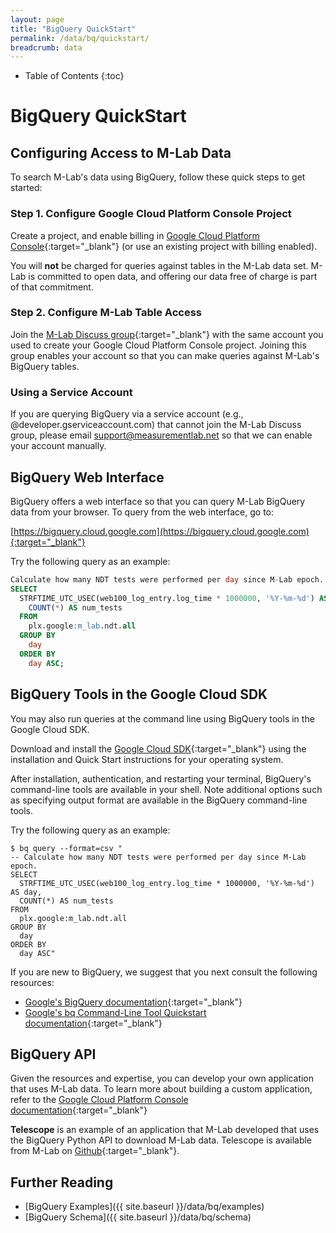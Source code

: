 ```yaml
---
layout: page
title: "BigQuery QuickStart"
permalink: /data/bq/quickstart/
breadcrumb: data
---
```


* Table of Contents
{:toc}

# BigQuery QuickStart

## Configuring Access to M-Lab Data

To search M-Lab's data using BigQuery, follow these quick steps to get started:

### Step 1. Configure Google Cloud Platform Console Project

Create a project, and enable billing in [Google Cloud Platform Console](https://console.developers.google.com/){:target="_blank"} (or use an existing project with billing enabled).

You will **not** be charged for queries against tables in the M-Lab data set. M-Lab is committed to open data, and offering our data free of charge is part of that commitment.

### Step 2. Configure M-Lab Table Access

Join the [M-Lab Discuss group](https://groups.google.com/a/measurementlab.net/forum/#%21forum/discuss){:target="_blank"} with the same account you used to create your Google Cloud Platform Console project. Joining this group enables your account so that you can make queries against M-Lab's BigQuery tables.

### Using a Service Account

If you are querying BigQuery via a service account (e.g., @developer.gserviceaccount.com) that cannot join the M-Lab Discuss group, please email [support@measurementlab.net](mailto:support@measurementlab.net) so that we can enable your account manually.

## BigQuery Web Interface

BigQuery offers a web interface so that you can query M-Lab BigQuery data from your browser. To query from the web interface, go to:

[https://bigquery.cloud.google.com](https://bigquery.cloud.google.com){:target="_blank"}

Try the following query as an example:

~~~sql
Calculate how many NDT tests were performed per day since M-Lab epoch.
SELECT
  STRFTIME_UTC_USEC(web100_log_entry.log_time * 1000000, '%Y-%m-%d') AS day,
    COUNT(*) AS num_tests
  FROM
    plx.google:m_lab.ndt.all
  GROUP BY
    day
  ORDER BY
    day ASC;
~~~

## BigQuery Tools in the Google Cloud SDK

You may also run queries at the command line using BigQuery tools in the Google Cloud SDK.

Download and install the [Google Cloud SDK](https://cloud.google.com/sdk/){:target="_blank"} using the installation and Quick Start instructions for your operating system.

After installation, authentication, and restarting your terminal, BigQuery's command-line tools are available in your shell. Note additional options such as specifying output format are available in the BigQuery command-line tools.

Try the following query as an example:

~~~shell
$ bq query --format=csv "
-- Calculate how many NDT tests were performed per day since M-Lab epoch.
SELECT
  STRFTIME_UTC_USEC(web100_log_entry.log_time * 1000000, '%Y-%m-%d') AS day,
  COUNT(*) AS num_tests
FROM
  plx.google:m_lab.ndt.all
GROUP BY
  day
ORDER BY
  day ASC"
~~~

If you are new to BigQuery, we suggest that you next consult the following resources:

* [Google's BigQuery documentation](https://cloud.google.com/bigquery/what-is-bigquery){:target="_blank"}
* [Google's bq Command-Line Tool Quickstart documentation](https://cloud.google.com/bigquery/bq-command-line-tool-quickstart){:target="_blank"}

## BigQuery API

Given the resources and expertise, you can develop your own application that uses M-Lab data. To learn more about building a custom application, refer to the [Google Cloud Platform Console documentation](https://cloud.google.com/docs/){:target="_blank"}

**Telescope** is an example of an application that M-Lab developed that uses the BigQuery Python API to download M-Lab data. Telescope is available from M-Lab on [Github](https://github.com/m-lab/telescope){:target="_blank"}.

## Further Reading

* [BigQuery Examples]({{ site.baseurl }}/data/bq/examples)
* [BigQuery Schema]({{ site.baseurl }}/data/bq/schema)